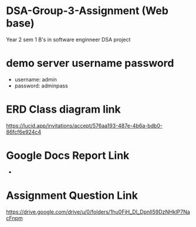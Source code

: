 # DSA-Group-3-Assignment (Web base)
Year 2 sem 1 B's in software enginneer DSA project 

# demo server username password
- username: admin
- password: adminpass

# ERD Class diagram link
https://lucid.app/invitations/accept/576aa193-487e-4b6a-bdb0-86fcf6e924c4

# Google Docs Report Link
-

# Assignment Question Link
https://drive.google.com/drive/u/0/folders/1hu0FjH_DI_DpnIl59DzNHkIP7NacFnpm

